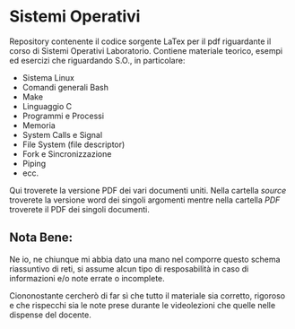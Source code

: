 # Sistemi Operativi
Repository contenente il codice sorgente LaTex per il pdf riguardante il corso di Sistemi Operativi Laboratorio.
Contiene materiale teorico, esempi ed esercizi che riguardando S.O., in particolare:
 - Sistema Linux
 - Comandi generali Bash
 - Make
 - Linguaggio C
 - Programmi e Processi
 - Memoria
 - System Calls e Signal
 - File System (file descriptor)
 - Fork e Sincronizzazione
 - Piping
 - ecc.

Qui troverete la versione PDF dei vari documenti uniti.
Nella cartella _source_ troverete la versione word dei singoli argomenti mentre nella cartella _PDF_ troverete il PDF dei singoli documenti.

## Nota Bene:
Ne io, ne chiunque mi abbia dato una mano nel comporre questo schema riassuntivo di reti, si assume alcun tipo di resposabilità in caso di informazioni e/o note errate o incomplete.

Ciononostante cercherò di far sì che tutto il materiale sia corretto, rigoroso e che rispecchi sia le note prese durante le videolezioni che quelle nelle dispense del docente.
